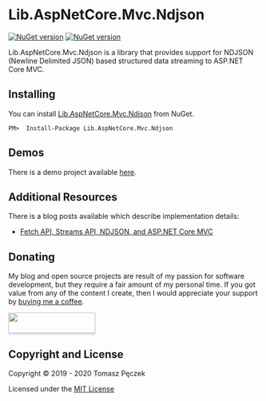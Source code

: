 # Lib.AspNetCore.Mvc.Ndjson
[![NuGet version](https://badge.fury.io/nu/Lib.AspNetCore.Mvc.Ndjson.svg)](http://badge.fury.io/nu/Lib.AspNetCore.Mvc.Ndjson) [![NuGet version](https://badge.fury.io/nu/Lib.AspNetCore.Mvc.Ndjson.NewtonsoftJson.svg)](http://badge.fury.io/nu/Lib.AspNetCore.Mvc.Ndjson.NewtonsoftJson)

Lib.AspNetCore.Mvc.Ndjson is a library that provides support for NDJSON (Newline Delimited JSON) based structured data streaming to ASP.NET Core MVC.

## Installing

You can install [Lib.AspNetCore.Mvc.Ndjson](https://www.nuget.org/packages/Lib.AspNetCore.Mvc.Ndjson/) from NuGet.

```
PM>  Install-Package Lib.AspNetCore.Mvc.Ndjson
```

## Demos

There is a demo project available [here](https://github.com/tpeczek/Demo.AspNetCore.Mvc.FetchStreaming).

## Additional Resources

There is a blog posts available which describe implementation details:

- [Fetch API, Streams API, NDJSON, and ASP.NET Core MVC](https://www.tpeczek.com/2019/04/fetch-api-streams-api-ndjson-and-aspnet.html)

## Donating

My blog and open source projects are result of my passion for software development, but they require a fair amount of my personal time. If you got value from any of the content I create, then I would appreciate your support by [buying me a coffee](https://www.buymeacoffee.com/tpeczek).

<a href="https://www.buymeacoffee.com/tpeczek"><img src="https://www.buymeacoffee.com/assets/img/custom_images/black_img.png" style="height: 41px !important;width: 174px !important;box-shadow: 0px 3px 2px 0px rgba(190, 190, 190, 0.5) !important;-webkit-box-shadow: 0px 3px 2px 0px rgba(190, 190, 190, 0.5) !important;"  target="_blank"></a>

## Copyright and License

Copyright © 2019 - 2020 Tomasz Pęczek

Licensed under the [MIT License](https://github.com/tpeczek/Lib.AspNetCore.Mvc.Ndjson/blob/master/LICENSE.md)